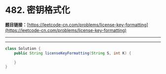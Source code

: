 # 482. 密钥格式化

**题目链接：**[https://leetcode-cn.com/problems/license-key-formatting](https://leetcode-cn.com/problems/license-key-formatting)

---

<Cards card="leetcode_482_license-key-formatting"></Cards>

---

```java
class Solution {
    public String licenseKeyFormatting(String S, int K) {
        
    }
}
```